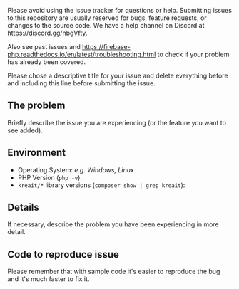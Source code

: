 Please avoid using the issue tracker for questions or help. Submitting issues to this repository are usually reserved for bugs, feature requests, or changes to the source code. We have a help channel on Discord at https://discord.gg/nbgVfty.

Also see past issues and https://firebase-php.readthedocs.io/en/latest/troubleshooting.html to check if your problem has already been covered.

Please chose a descriptive title for your issue and delete everything before and including this line before submitting the issue.

## The problem

Briefly describe the issue you are experiencing (or the feature you want to see added). 

## Environment

- Operating System: _e.g. Windows, Linux_ 
- PHP Version (`php -v`):
- `kreait/*` library versions (`composer show | grep kreait`):

## Details

If necessary, describe the problem you have been experiencing in more detail.

## Code to reproduce issue

Please remember that with sample code it's easier to reproduce the bug and it's much faster to fix it.
